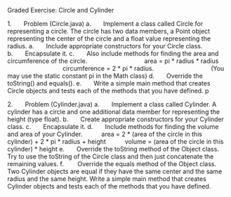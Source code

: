 Graded Exercise: Circle and Cylinder

1.       Problem (Circle.java)
a.       Implement a class called Circle for representing a circle. The circle has two data members, a Point object representing the       center of the circle and a float value representing the radius.
a.       Include appropriate constructors for your Circle class.
b.       Encapsulate it.
c.       Also include methods for finding the area and circumference of the circle.
                                area = pi * radius * radius
                                circumference = 2 * pi * radius.
                                (You may use the static constant pi in the Math class)
d.       Override the toString() and equals().
e.       Write a simple main method that creates Circle objects and tests each of the methods that you have defined.
p

2.       Problem (Cylinder.java)
a.       Implement a class called Cylinder. A cylinder has a circle and one additional data member for representing the height (type float).
b.       Create appropriate constructors for your Cylinder class.
c.       Encapsulate it.
d.       Include methods for finding the volume and area of your Cylinder.
          area = 2 * (area of the circle in this cylinder) + 2 * pi * radius + height
          volume = (area of the circle in this cylinder) * height
e.       Override the toString method of the Object class. Try to use the toString of the Circle class and then just concatenate the remaining values.
f.        Override the equals method of the Object class. Two Cylinder objects are equal if they have the same center and the same radius and the same height.
Write a simple main method that creates Cylinder objects and tests each of the methods that you have defined.
